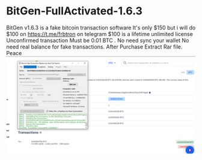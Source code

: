 # BitGen-FullActivated-1.6.3
BitGen v1.6.3 is a fake bitcoin transaction software It's only $150 but i will do $100 on https://t.me/frbtron on telegram $100 is a lifetime unlimited license  Unconfirmed transaction Must be  0.01 BTC . No need sync your wallet No need real balance for fake transactions. After Purchase Extract Rar file.  Peace
![alt text](Capture.PNG)
